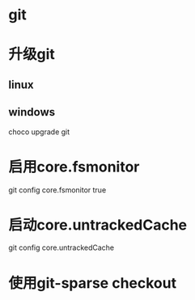 
# git

# 升级git

## linux



## windows

choco upgrade git


# 启用core.fsmonitor

git config core.fsmonitor true


# 启动core.untrackedCache


git config core.untrackedCache


# 使用git-sparse checkout 

